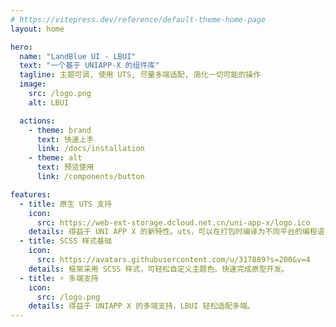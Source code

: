 ```yaml
---
# https://vitepress.dev/reference/default-theme-home-page
layout: home

hero:
  name: "LandBlue UI - LBUI"
  text: "一个基于 UNIAPP-X 的组件库"
  tagline: 主题可调, 使用 UTS, 尽量多端适配, 简化一切可能的操作
  image:
    src: /logo.png
    alt: LBUI

  actions:
    - theme: brand
      text: 快速上手
      link: /docs/installation
    - theme: alt
      text: 预览使用
      link: /components/button

features:
  - title: 原生 UTS 支持
    icon:
      src: https://web-ext-storage.dcloud.net.cn/uni-app-x/logo.ico
    details: 得益于 UNI APP X 的新特性。uts，可以在打包时编译为不同平台的编程语言。大幅度提高运行速度。
  - title: SCSS 样式基础
    icon: 
      src: https://avatars.githubusercontent.com/u/317889?s=200&v=4
    details: 框架采用 SCSS 样式，可轻松自定义主题色。快速完成原型开发。
  - title: ⚡️ 多端支持
    icon:
      src: /logo.png
    details: 得益于 UNIAPP X 的多端支持，LBUI 轻松适配多端。
---
```


